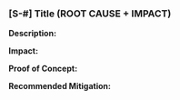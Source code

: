 ### [S-#] Title (ROOT CAUSE + IMPACT)

**Description:** 

**Impact:** 

**Proof of Concept:**

**Recommended Mitigation:** 


<!-- 
### How to Evaluate a Finding Severity
severtiy  is likelihood and Impact

likelihood
Impact -->

